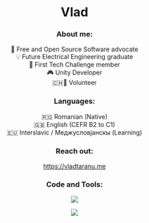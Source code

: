 <div align="center">
  <h1>Vlad</h1>

  <h3>About me:</h3>
  <p>
     🌱 Free and Open Source Software advocate<br>
     💡 Future Electrical Engineering graduate<br>
     🤖 First Tech Challenge member<br>
     🎮 Unity Developer<br>
     🇨🇭🤚 Volunteer
  </p>

  <h3>Languages:</h3>
  <p>🇷🇴 Romanian (Native)<br>
     🇬🇧 English (CEFR B2 to C1)<br>
     🇪🇺 Interslavic / Меджусловјанскы (Learning)
  </p>

  <h3>Reach out:</h3>
  <p><a href="https://vladtaranu.me">https://vladtaranu.me</a></p>

  <h3>Code and Tools:</h3>
  <p>
    <a href="https://skillicons.dev">
      <img src="https://skillicons.dev/icons?i=unity,cs,py,arduino,raspberrypi,linux,bash,vscode,github" />
    </a>
  </p>

  <p>
    <a href="https://git.io/typing-svg">
      <img src="https://readme-typing-svg.demolab.com?font=Fira+Code&size=12&pause=1000&center=true&random=false&width=435&lines=Pew+pew+pew+pancakes+%F0%9F%A5%9E">
    </a>
  </p>
</div>
